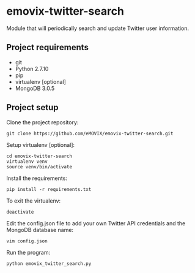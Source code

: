 # emovix-twitter-search
Module that will periodically search and update Twitter user information.

## Project requirements

- git
- Python 2.7.10
- pip
- virtualenv [optional]
- MongoDB 3.0.5

## Project setup

Clone the project repository:

    git clone https://github.com/eMOVIX/emovix-twitter-search.git

Setup virtualenv [optional]:

    cd emovix-twitter-search
    virtualenv venv
    source venv/bin/activate

Install the requirements:

    pip install -r requirements.txt

To exit the virtualenv:

    deactivate

Edit the config.json file to add your own Twitter API credentials and the MongoDB database name:

    vim config.json

Run the program:

    python emovix_twitter_search.py
